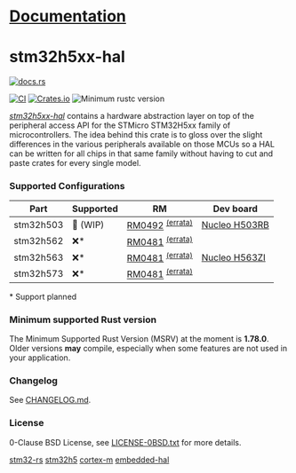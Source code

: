 # [Documentation](https://docs.rs/stm32h5xx-hal)

# stm32h5xx-hal

[![docs.rs](https://docs.rs/stm32h5xx-hal/badge.svg)](https://docs.rs/stm32h5xx-hal)
<!-- [![Bors enabled](https://bors.tech/images/badge_small.svg)](https://app.bors.tech/repositories/12691) -->
[![CI](https://github.com/stm32-rs/stm32h5xx-hal/workflows/Continuous%20integration/badge.svg)](https://github.com/stm32-rs/stm32h5xx-hal/actions)
[![Crates.io](https://img.shields.io/crates/v/stm32h5xx-hal.svg)](https://crates.io/crates/stm32h5xx-hal)
![Minimum rustc version](https://img.shields.io/badge/rustc-1.78.0+-yellow.svg)

[_stm32h5xx-hal_](https://github.com/stm32-rs/stm32h5xx-hal) contains
a hardware abstraction layer on top of the peripheral access API for
the STMicro STM32H5xx family of microcontrollers. The idea behind this
crate is to gloss over the slight differences in the various
peripherals available on those MCUs so a HAL can be written for all
chips in that same family without having to cut and paste crates for
every single model.

### Supported Configurations

| Part      | Supported | RM | Dev board |
| --------- | --------- | -- | --------- |
| stm32h503 | 🚧 (WIP)  | [RM0492](https://www.st.com/resource/en/reference_manual/rm0492-stm32h503-line-armbased-32bit-mcus-stmicroelectronics.pdf) <sup>[(errata)](https://www.st.com/resource/en/errata_sheet/es0561-stm32h503cbebkbrb-device-errata-stmicroelectronics.pdf)</sup> | [Nucleo H503RB](https://www.st.com/en/evaluation-tools/nucleo-h503rb.html) |
| stm32h562 | ❌*       | [RM0481](https://www.st.com/resource/en/reference_manual/rm0481-stm32h563h573-and-stm32h562-armbased-32bit-mcus-stmicroelectronics.pdf) <sup>[(errata)](https://www.st.com/resource/en/errata_sheet/es0565-stm32h562xx563xx573xx-device-errata-stmicroelectronics.pdf)</sup>|  |
| stm32h563 | ❌*       | [RM0481](https://www.st.com/resource/en/reference_manual/rm0481-stm32h563h573-and-stm32h562-armbased-32bit-mcus-stmicroelectronics.pdf) <sup>[(errata)](https://www.st.com/resource/en/errata_sheet/es0565-stm32h562xx563xx573xx-device-errata-stmicroelectronics.pdf)</sup> | [Nucleo H563ZI](https://www.st.com/en/evaluation-tools/nucleo-h563zi.html) |
| stm32h573 | ❌*       | [RM0481](https://www.st.com/resource/en/reference_manual/rm0481-stm32h563h573-and-stm32h562-armbased-32bit-mcus-stmicroelectronics.pdf) <sup>[(errata)](https://www.st.com/resource/en/errata_sheet/es0565-stm32h562xx563xx573xx-device-errata-stmicroelectronics.pdf)</sup> |  |

\* Support planned

### Minimum supported Rust version

The Minimum Supported Rust Version (MSRV) at the moment is **1.78.0**. Older
versions **may** compile, especially when some features are not used in your
application.

### Changelog

See [CHANGELOG.md](CHANGELOG.md).


### License

0-Clause BSD License, see [LICENSE-0BSD.txt](LICENSE-0BSD.txt) for more details.

[stm32-rs](https://github.com/stm32-rs)
[stm32h5](https://crates.io/crates/stm32h5)
[cortex-m](https://crates.io/crates/cortex-m)
[embedded-hal](https://github.com/rust-embedded/embedded-hal)
